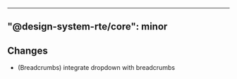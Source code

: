---
  "@design-system-rte/core": minor
  ---
  
  ## Changes

- (Breadcrumbs) integrate dropdown with breadcrumbs
